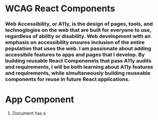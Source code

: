 # WCAG React Components
### Web Accessibility, or A11y, is the design of pages, tools, and technoglogies on the web that are built for everyone to use, regardless of ability or disability. Web development with an emphasis on accessibility ensures inclusion of the entire population that uses the web. I am passionate about adding accessibile features to apps and pages that I develop. By building reusable React Componenets that pass A11y audits and requirements, I will be both learning about A11y features and requirements, while simultaneously building reuseable components for reuse in future React applications. 

# App Component
1. Document has a <title> element
2. <html> element has a [lang] attribute
3. <html> element has a valid value for its [lang] attribute
4. [user-scalable="no"] is not used in the <meta name="viewport"> element and the [maximum-scale] attribute is not less than 5.

# Button Component
### Passed Audits in Google Chrome
1. [aria-*] attributes match their roles
2. [aria-*] attributes have valid values
3. [aria-*] attributes are valid and not misspelled
4. Buttons have an accessible name
5. Background and foreground colors have a sufficient contrast ratio
6. No element has a [tabindex] value greater than 0


# Resources
### W3C [https://www.w3.org/](https://www.w3.org/)
### ReactJS [https://reactjs.org/docs/accessibility.html](https://reactjs.org/docs/accessibility.html)

Goals:
Loading Component - alerts using when page is loading
Annoucements Component - messaging announcements